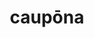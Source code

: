 ---
title: caupōna
meaning: inn
ch: [seventeen, f3, f, seventeen7]
pos: noun
stem: caupon
genend: ae
abbgender: f.
abbgender2: fem.
gender: feminine
declension: first
six: y
---